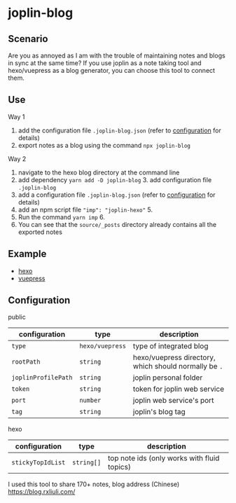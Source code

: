# joplin-blog

## Scenario

Are you as annoyed as I am with the trouble of maintaining notes and blogs in sync at the same time? If you use joplin as a note taking tool and hexo/vuepress as a blog generator, you can choose this tool to connect them.

## Use

Way 1

1. add the configuration file `.joplin-blog.json` (refer to [configuration](#configuration) for details)
2. export notes as a blog using the command `npx joplin-blog`

Way 2

1. navigate to the hexo blog directory at the command line
2. add dependency `yarn add -D joplin-blog` 3. add configuration file `.joplin-blog`
3. add a configuration file `.joplin-blog.json` (refer to [configuration](#configuration) for details)
4. add an npm script file `"imp": "joplin-hexo"` 5.
5. Run the command `yarn imp` 6.
6. You can see that the `source/_posts` directory already contains all the exported notes

## Example

- [hexo](https://github.com/rxliuli/joplin-blog/tree/master/tutorials/hexo-example)
- [vuepress](https://github.com/rxliuli/joplin-blog/tree/master/tutorials/vuepress-example)

## Configuration

public

| configuration       | type            | description                                           |
| ------------------- | --------------- | ----------------------------------------------------- |
| `type`              | `hexo/vuepress` | type of integrated blog                               |
| `rootPath`          | `string`        | hexo/vuepress directory, which should normally be `.` |
| `joplinProfilePath` | `string`        | joplin personal folder                                |
| `token`             | `string`        | token for joplin web service                          |
| `port`              | `number`        | joplin web service's port                             |
| `tag`               | `string`        | joplin's blog tag                                     |

hexo

| configuration     | type       | description                                 |
| ----------------- | ---------- | ------------------------------------------- |
| `stickyTopIdList` | `string[]` | top note ids (only works with fluid topics) |

I used this tool to share 170+ notes, blog address (Chinese)
https://blog.rxliuli.com/
